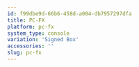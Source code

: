 ```yaml
---
id: f99dbe9d-66b6-458d-a004-db7957297dfa
title: PC-FX
platform: pc-fx
system_type: console
variation: 'Signed Box'
accessories: ''
slug: pc-fx
---
```

